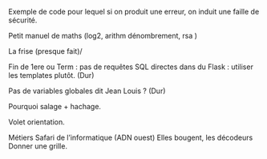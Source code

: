 Exemple de code pour lequel si on produit une erreur, on induit une faille de sécurité.

Petit manuel de maths (log2, arithm dénombrement, rsa )

La frise (presque fait)/

Fin de 1ere ou Term : pas de requêtes SQL directes dans du Flask : utiliser les templates plutôt. (Dur)


Pas de variables globales dit Jean Louis ? (Dur)


Pourquoi salage + hachage.

Volet orientation.


Métiers
Safari de l’informatique (ADN ouest)
Elles bougent, les décodeurs
Donner une grille.

